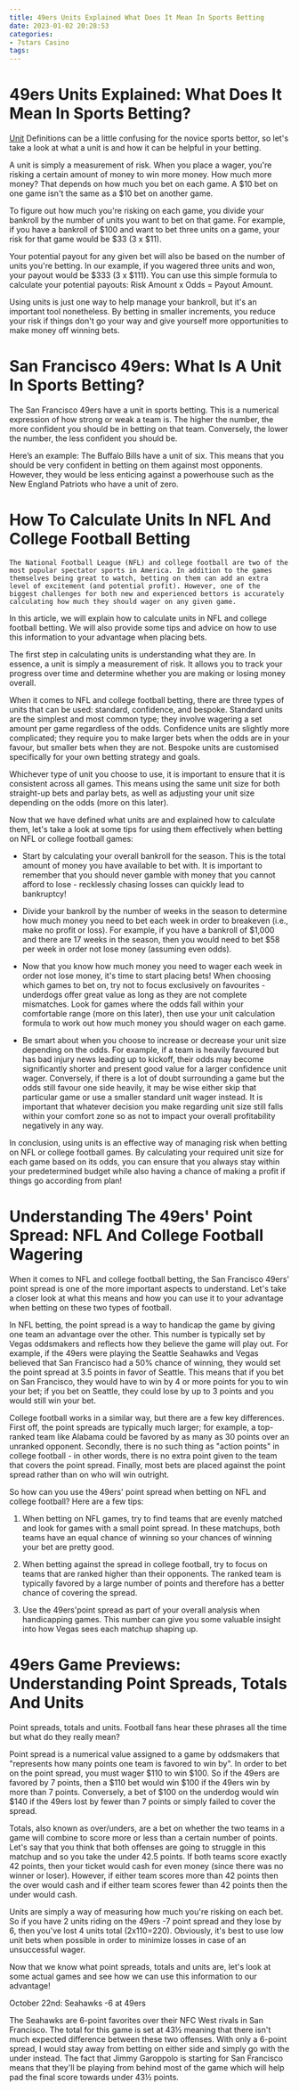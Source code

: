 ```yaml
---
title: 49ers Units Explained What Does It Mean In Sports Betting
date: 2023-01-02 20:28:53
categories:
- 7stars Casino
tags:
---
```



#  49ers Units Explained: What Does It Mean In Sports Betting?

[Unit](https://www.covers.com/articles/university/what-are-sports-betting-units) Definitions can be a little confusing for the novice sports bettor, so let's take a look at what a unit is and how it can be helpful in your betting.

A unit is simply a measurement of risk. When you place a wager, you're risking a certain amount of money to win more money. How much more money? That depends on how much you bet on each game. A $10 bet on one game isn't the same as a $10 bet on another game.

To figure out how much you're risking on each game, you divide your bankroll by the number of units you want to bet on that game. For example, if you have a bankroll of $100 and want to bet three units on a game, your risk for that game would be $33 (3 x $11).

Your potential payout for any given bet will also be based on the number of units you're betting. In our example, if you wagered three units and won, your payout would be $333 (3 x $111). You can use this simple formula to calculate your potential payouts: Risk Amount x Odds = Payout Amount.

Using units is just one way to help manage your bankroll, but it's an important tool nonetheless. By betting in smaller increments, you reduce your risk if things don't go your way and give yourself more opportunities to make money off winning bets.

#  San Francisco 49ers: What Is A Unit In Sports Betting?

The San Francisco 49ers have a unit in sports betting. This is a numerical expression of how strong or weak a team is. The higher the number, the more confident you should be in betting on that team. Conversely, the lower the number, the less confident you should be.

Here’s an example: The Buffalo Bills have a unit of six. This means that you should be very confident in betting on them against most opponents. However, they would be less enticing against a powerhouse such as the New England Patriots who have a unit of zero.

#  How To Calculate Units In NFL And College Football Betting 
 	The National Football League (NFL) and college football are two of the most popular spectator sports in America. In addition to the games themselves being great to watch, betting on them can add an extra level of excitement (and potential profit). However, one of the biggest challenges for both new and experienced bettors is accurately calculating how much they should wager on any given game. 

In this article, we will explain how to calculate units in NFL and college football betting. We will also provide some tips and advice on how to use this information to your advantage when placing bets. 

The first step in calculating units is understanding what they are. In essence, a unit is simply a measurement of risk. It allows you to track your progress over time and determine whether you are making or losing money overall.

When it comes to NFL and college football betting, there are three types of units that can be used: standard, confidence, and bespoke. Standard units are the simplest and most common type; they involve wagering a set amount per game regardless of the odds. Confidence units are slightly more complicated; they require you to make larger bets when the odds are in your favour, but smaller bets when they are not. Bespoke units are customised specifically for your own betting strategy and goals. 

Whichever type of unit you choose to use, it is important to ensure that it is consistent across all games. This means using the same unit size for both straight-up bets and parlay bets, as well as adjusting your unit size depending on the odds (more on this later).

Now that we have defined what units are and explained how to calculate them, let's take a look at some tips for using them effectively when betting on NFL or college football games: 

- Start by calculating your overall bankroll for the season. This is the total amount of money you have available to bet with. It is important to remember that you should never gamble with money that you cannot afford to lose - recklessly chasing losses can quickly lead to bankruptcy! 

- Divide your bankroll by the number of weeks in the season to determine how much money you need to bet each week in order to breakeven (i.e., make no profit or loss). For example, if you have a bankroll of $1,000 and there are 17 weeks in the season, then you would need to bet $58 per week in order not lose money (assuming even odds). 

- Now that you know how much money you need to wager each week in order not lose money, it's time to start placing bets! When choosing which games to bet on, try not to focus exclusively on favourites - underdogs offer great value as long as they are not complete mismatches. Look for games where the odds fall within your comfortable range (more on this later), then use your unit calculation formula to work out how much money you should wager on each game. 

- Be smart about when you choose to increase or decrease your unit size depending on the odds. For example, if a team is heavily favoured but has bad injury news leading up to kickoff, their odds may become significantly shorter and present good value for a larger confidence unit wager. Conversely, if there is a lot of doubt surrounding a game but the odds still favour one side heavily, it may be wise either skip that particular game or use a smaller standard unit wager instead. 
It is important that whatever decision you make regarding unit size still falls within your comfort zone so as not to impact your overall profitability negatively in any way. 

In conclusion, using units is an effective way of managing risk when betting on NFL or college football games. By calculating your required unit size for each game based on its odds, you can ensure that you always stay within your predetermined budget while also having a chance of making a profit if things go according from plan!

#  Understanding The 49ers' Point Spread: NFL And College Football Wagering 

When it comes to NFL and college football betting, the San Francisco 49ers' point spread is one of the more important aspects to understand. Let's take a closer look at what this means and how you can use it to your advantage when betting on these two types of football.

In NFL betting, the point spread is a way to handicap the game by giving one team an advantage over the other. This number is typically set by Vegas oddsmakers and reflects how they believe the game will play out. For example, if the 49ers were playing the Seattle Seahawks and Vegas believed that San Francisco had a 50% chance of winning, they would set the point spread at 3.5 points in favor of Seattle. This means that if you bet on San Francisco, they would have to win by 4 or more points for you to win your bet; if you bet on Seattle, they could lose by up to 3 points and you would still win your bet.

College football works in a similar way, but there are a few key differences. First off, the point spreads are typically much larger; for example, a top-ranked team like Alabama could be favored by as many as 30 points over an unranked opponent. Secondly, there is no such thing as "action points" in college football - in other words, there is no extra point given to the team that covers the point spread. Finally, most bets are placed against the point spread rather than on who will win outright.

So how can you use the 49ers' point spread when betting on NFL and college football? Here are a few tips:

1) When betting on NFL games, try to find teams that are evenly matched and look for games with a small point spread. In these matchups, both teams have an equal chance of winning so your chances of winning your bet are pretty good.

2) When betting against the spread in college football, try to focus on teams that are ranked higher than their opponents. The ranked team is typically favored by a large number of points and therefore has a better chance of covering the spread.

3) Use the 49ers'point spread as part of your overall analysis when handicapping games. This number can give you some valuable insight into how Vegas sees each matchup shaping up.

#  49ers Game Previews: Understanding Point Spreads, Totals And Units

Point spreads, totals and units. Football fans hear these phrases all the time but what do they really mean?

Point spread is a numerical value assigned to a game by oddsmakers that "represents how many points one team is favored to win by". In order to bet on the point spread, you must wager $110 to win $100. So if the 49ers are favored by 7 points, then a $110 bet would win $100 if the 49ers win by more than 7 points. Conversely, a bet of $100 on the underdog would win $140 if the 49ers lost by fewer than 7 points or simply failed to cover the spread. 

Totals, also known as over/unders, are a bet on whether the two teams in a game will combine to score more or less than a certain number of points. Let's say that you think that both offenses are going to struggle in this matchup and so you take the under 42.5 points. If both teams score exactly 42 points, then your ticket would cash for even money (since there was no winner or loser). However, if either team scores more than 42 points then the over would cash and if either team scores fewer than 42 points then the under would cash. 

Units are simply a way of measuring how much you're risking on each bet. So if you have 2 units riding on the 49ers -7 point spread and they lose by 6, then you've lost 4 units total (2x$110=$220). Obviously, it's best to use low unit bets when possible in order to minimize losses in case of an unsuccessful wager. 

Now that we know what point spreads, totals and units are, let's look at some actual games and see how we can use this information to our advantage!

October 22nd: Seahawks -6 at 49ers


The Seahawks are 6-point favorites over their NFC West rivals in San Francisco. The total for this game is set at 43½ meaning that there isn't much expected difference between these two offenses. With only a 6-point spread, I would stay away from betting on either side and simply go with the under instead. The fact that Jimmy Garoppolo is starting for San Francisco means that they'll be playing from behind most of the game which will help pad the final score towards under 43½ points.